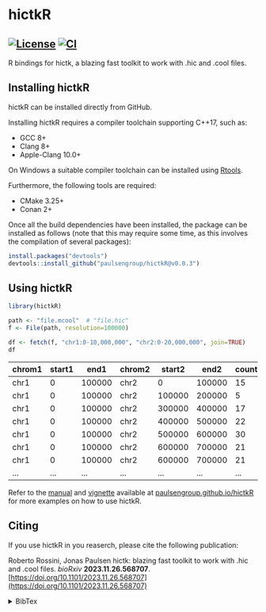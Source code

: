 <!--
Copyright (C) 2024 Roberto Rossini <roberros@uio.no>

SPDX-License-Identifier: MIT
-->

# hictkR

[![License](https://img.shields.io/badge/license-MIT-green)](./LICENSE)
[![CI](https://github.com/paulsengroup/hictkR/actions/workflows/ci.yml/badge.svg)](https://github.com/paulsengroup/hictkR/actions/workflows/ci.yml)
---

R bindings for hictk, a blazing fast toolkit to work with .hic and .cool files.

## Installing hictkR

hictkR can be installed directly from GitHub.

Installing hictkR requires a compiler toolchain supporting C++17, such as:

- GCC 8+
- Clang 8+
- Apple-Clang 10.0+

On Windows a suitable compiler toolchain can be installed using [Rtools](https://cran.r-project.org/bin/windows/Rtools/).

Furthermore, the following tools are required:

- CMake 3.25+
- Conan 2+

Once all the build dependencies have been installed, the package can be installed as follows (note that this may require some time, as this involves the compilation of several packages):

```r
install.packages("devtools")
devtools::install_github("paulsengroup/hictkR@v0.0.3")
```

## Using hictkR

```r
library(hictkR)

path <- "file.mcool"  # "file.hic"
f <- File(path, resolution=100000)

df <- fetch(f, "chr1:0-10,000,000", "chr2:0-20,000,000", join=TRUE)
df
```

| chrom1 | start1  | end1   | chrom2 | start2  | end2    | count |
|--------|---------|--------|--------|---------|---------|-------|
| chr1   | 0       | 100000 | chr2   | 0       | 100000  | 15    |
| chr1   | 0       | 100000 | chr2   | 100000  | 200000  | 5     |
| chr1   | 0       | 100000 | chr2   | 300000  | 400000  | 17    |
| chr1   | 0       | 100000 | chr2   | 400000  | 500000  | 22    |
| chr1   | 0       | 100000 | chr2   | 500000  | 600000  | 30    |
| chr1   | 0       | 100000 | chr2   | 600000  | 700000  | 21    |
| chr1   | 0       | 100000 | chr2   | 600000  | 700000  | 21    |
| ...    | ...     | ...    | ...    | ...     | ...     | ...   |

Refer to the [manual](https://paulsengroup.github.io/hictkR/reference/index.html) and [vignette](https://paulsengroup.github.io/hictkR/articles/hictkR-vignette.html) available at [paulsengroup.github.io/hictkR](https://paulsengroup.github.io/hictkR/) for more examples on how to use hictkR.

## Citing

If you use hictkR in you reaserch, please cite the following publication:

Roberto Rossini, Jonas Paulsen hictk: blazing fast toolkit to work with .hic and .cool files.
_bioRxiv_ __2023.11.26.568707__. [https://doi.org/10.1101/2023.11.26.568707](https://doi.org/10.1101/2023.11.26.568707)

<details>
<summary>BibTex</summary>

```bibtex
@article {hictk,
	author = {Roberto Rossini and Jonas Paulsen},
	title = {hictk: blazing fast toolkit to work with .hic and .cool files},
	elocation-id = {2023.11.26.568707},
	year = {2023},
	doi = {10.1101/2023.11.26.568707},
	publisher = {Cold Spring Harbor Laboratory},
	URL = {https://www.biorxiv.org/content/early/2023/11/27/2023.11.26.568707},
	eprint = {https://www.biorxiv.org/content/early/2023/11/27/2023.11.26.568707.full.pdf},
	journal = {bioRxiv}
}
```

</details>
